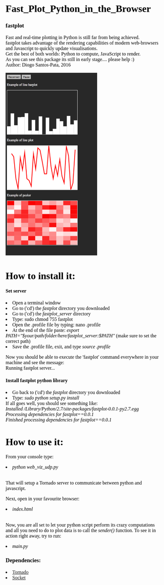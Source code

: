 <font face="Verdana" size="3" color="black">

<h1>Fast_Plot_Python_in_the_Browser</h1>
<h3>fastplot</h3>

<p align="left|right|center|justify">
Fast and real-time plotting in Python is still far from being achieved. <br>
fastplot takes advantage of the rendering capabilities of modern web-browsers and Javascript to quickly update visualisations.  <br>
Get the best of both worlds: Python to compute, JavaScript to render. <br>
As you can see this package its still in early stage.... please help :) <br>
Author: Diogo Santos-Pata, 2016 <br>
</p>

<img src="FastPlot.png" width="300" height="600">

<h1>How to install it: </h1>
<h4>Set server</h4>
<p>
<li>Open a terminal window </li>
<li>Go to ('cd') the <i>fastplot</i> directory you downloaded</li>
<li>Go to ('cd') the <i>fastplot_server</i> directory</li>
<li>Type: <it>sudo chmod 755 fastplot</it> </li>
<li>Open the .profile file by typing: nano .profile </li>
<li>At the end of the file paste: <i>export PATH="$your/path/folder/here/fastplot_server:$PATH" </i> (make sure to set the correct path)</li> 

<li>Save the .profile file, exit, and type <i> source .profile </i>  </li> 

Now you should be able to execute the 'fastplot' command everywhere in your machine and see the message: <br>
Running fastplot server...
</p>

<h4>Install fastplot python library</h4>

<p>
<li>Go back to ('cd') the <i>fastplot</i> directory you downloaded</li>
<li>Type: <i>sudo python setup.py install</i>  </li>
If all goes well, you should see something like: <br>
<i>
Installed /Library/Python/2.7/site-packages/fastplot-0.0.1-py2.7.egg <br>
Processing dependencies for fastplot==0.0.1 <br>
Finished processing dependencies for fastplot==0.0.1 <br>
</i>
</p>






<h1>How to use it: </h1>
<p>

From your console type: 

<li> <i>python web_viz_udp.py </i> </li> <br> 

That will setup a Tornado server to communicate between python and javascript.  <br>

Next, open in your favourite browser: <br>

<li> <i> index.html </i> </li>  <br>

Now, you are all set to let your python script perform its crazy computations and all you need to do to 
plot data is to call the <i>sender()</i> function.
To see it in action right away, try to run: <li> <i>main.py </i> </li> 

</p>

<h3>Dependencies:</h3>
<li>  <a href="http://www.tornadoweb.org/en/stable/"> Tornado</a>  </li>
<li>  <a href="https://docs.python.org/2/library/socket.html"> Socket</a>  </li>
